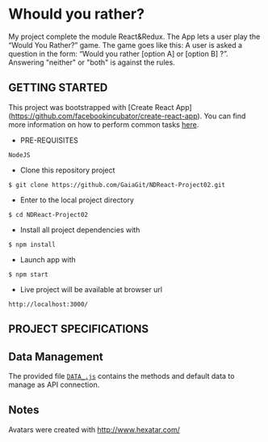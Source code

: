 # Whould you rather?
My project complete the module React&Redux.
The App lets a user play the “Would You Rather?” game. The game goes like this: A user is asked a question in the form: “Would you rather [option A] or [option B] ?”. Answering "neither" or "both" is against the rules.

## GETTING STARTED
This project was bootstrapped with [Create React App] (https://github.com/facebookincubator/create-react-app).
You can find more information on how to perform common tasks [here](https://github.com/facebookincubator/create-react-app/blob/master/packages/react-scripts/template/README.md).

* PRE-REQUISITES
~~~
NodeJS
~~~

* Clone this repository project
~~~
$ git clone https://github.com/GaiaGit/NDReact-Project02.git
~~~
* Enter to the local project directory
~~~
$ cd NDReact-Project02
~~~
* Install all project dependencies with
~~~
$ npm install
~~~
* Launch app with
~~~
$ npm start
~~~
* Live project will be available at browser url
~~~
http://localhost:3000/
~~~


## PROJECT SPECIFICATIONS
## Data Management

The provided file [`DATA_.js`](src/DATA_.js) contains the methods and default data to manage as API connection.

## Notes
Avatars were created with http://www.hexatar.com/
